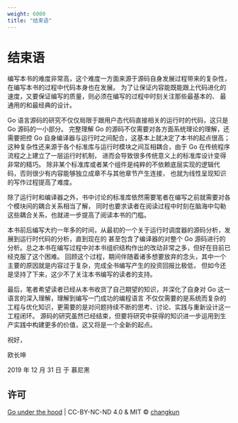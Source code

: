 ```yaml
---
weight: 6000
title: "结束语"
---
```



# 结束语

编写本书的难度非常高，这个难度一方面来源于源码自身发展过程带来的复杂性，在编写本书的过程中代码本身也在发展。
为了让保证内容能既能跟上代码进化的速度，又要保证编写的质量，则必须在编写的过程中时刻关注那些最基本的、
最通用的和最经典的设计。

Go 语言源码的研究不仅仅局限于跟用户态代码直接相关的运行时的代码，这只是 Go 源码的一小部分。
完整理解 Go 的源码不仅需要对各方面系统理论的理解，还需要把控 Go 自身编译器与运行时之间配合，这基本上就决定了本书的起点很高；
这种复杂性还来源于各个标准库与运行时模块之间互相耦合，由于 Go 在传统程序流程之上建立了一层运行时机制，
进而会导致很多传统意义上的标准库设计变得非常的精巧。
除非某个标准库或者某个组件是纯粹的不依赖底层实现的逻辑代码，否则很少有内容能够独立成章不与其他章节产生连接，
也就为线性呈现知识的写作过程提高了难度。

除了运行时和编译器之外，书中讨论的标准库依然需要笔者在编写之前就需要对各个模块间的耦合关系相当了解，
同时也要求读者在阅读过程中时刻在脑海中勾勒这些耦合关系，也就进一步提高了阅读本书的门槛。

本书前后编写大约一年多的时间，从最初的一个关于运行时调度器的源码分析，发展到运行时代码的分析，直到现在的
甚至包含了编译器的对整个 Go 源码进行的分析。总之本书在编写过程中对本书组织结构作出的改动非常之多，但好在目前已经克服了这个困难。
回顾这个过程，期间伴随着诸多想要放弃的念头，其中一个主要的原因就是内容过于复杂，完成全书编写产生的投资回报比极低，
但如今还是坚持了下来，这少不了关注本书编写的读者的支持。

最后，笔者希望读者已经从本书收货了自己期望的知识，并深化了自身对 Go 这一语言的深入理解，理解到编写一门成功的编程语言
不仅仅需要的是系统而复杂的工程与优化知识，更需要的是对问题持续不断的思考、讨论、实践与重新设计这一工程闭环。
源码的研究虽然已经结束，但要将研究中获得的知识进一步运用到生产实践中构建更多的价值，这又将是一个全新的起点。

祝好，

欧长坤 

2019 年 12 月 31 日 于 慕尼黑

## 许可

[Go under the hood](https://github.com/changkun/go-under-the-hood) | CC-BY-NC-ND 4.0 & MIT &copy; [changkun](https://changkun.de)